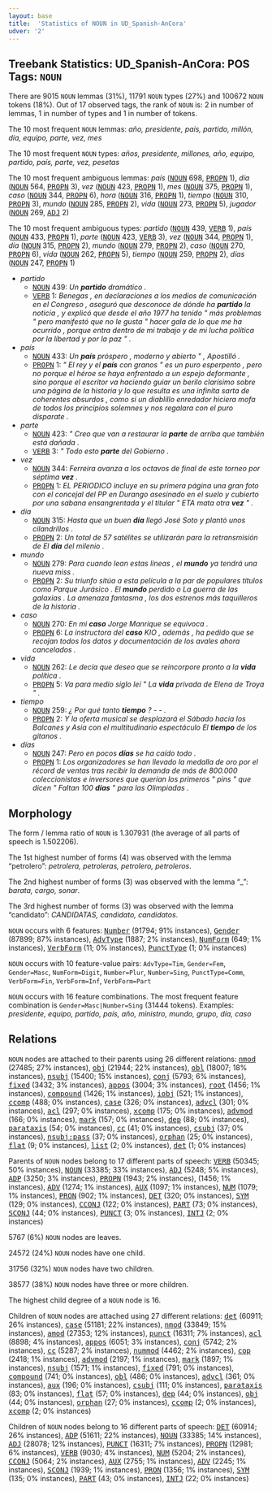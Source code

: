 ```yaml
---
layout: base
title:  'Statistics of NOUN in UD_Spanish-AnCora'
udver: '2'
---
```


## Treebank Statistics: UD_Spanish-AnCora: POS Tags: `NOUN`

There are 9015 `NOUN` lemmas (31%), 11791 `NOUN` types (27%) and 100672 `NOUN` tokens (18%).
Out of 17 observed tags, the rank of `NOUN` is: 2 in number of lemmas, 1 in number of types and 1 in number of tokens.

The 10 most frequent `NOUN` lemmas: <em>año, presidente, país, partido, millón, día, equipo, parte, vez, mes</em>

The 10 most frequent `NOUN` types:  <em>años, presidente, millones, año, equipo, partido, país, parte, vez, pesetas</em>

The 10 most frequent ambiguous lemmas: <em>país</em> (<tt><a href="es_ancora-pos-NOUN.html">NOUN</a></tt> 698, <tt><a href="es_ancora-pos-PROPN.html">PROPN</a></tt> 1), <em>día</em> (<tt><a href="es_ancora-pos-NOUN.html">NOUN</a></tt> 564, <tt><a href="es_ancora-pos-PROPN.html">PROPN</a></tt> 3), <em>vez</em> (<tt><a href="es_ancora-pos-NOUN.html">NOUN</a></tt> 423, <tt><a href="es_ancora-pos-PROPN.html">PROPN</a></tt> 1), <em>mes</em> (<tt><a href="es_ancora-pos-NOUN.html">NOUN</a></tt> 375, <tt><a href="es_ancora-pos-PROPN.html">PROPN</a></tt> 1), <em>caso</em> (<tt><a href="es_ancora-pos-NOUN.html">NOUN</a></tt> 344, <tt><a href="es_ancora-pos-PROPN.html">PROPN</a></tt> 6), <em>hora</em> (<tt><a href="es_ancora-pos-NOUN.html">NOUN</a></tt> 316, <tt><a href="es_ancora-pos-PROPN.html">PROPN</a></tt> 1), <em>tiempo</em> (<tt><a href="es_ancora-pos-NOUN.html">NOUN</a></tt> 310, <tt><a href="es_ancora-pos-PROPN.html">PROPN</a></tt> 3), <em>mundo</em> (<tt><a href="es_ancora-pos-NOUN.html">NOUN</a></tt> 285, <tt><a href="es_ancora-pos-PROPN.html">PROPN</a></tt> 2), <em>vida</em> (<tt><a href="es_ancora-pos-NOUN.html">NOUN</a></tt> 273, <tt><a href="es_ancora-pos-PROPN.html">PROPN</a></tt> 5), <em>jugador</em> (<tt><a href="es_ancora-pos-NOUN.html">NOUN</a></tt> 269, <tt><a href="es_ancora-pos-ADJ.html">ADJ</a></tt> 2)

The 10 most frequent ambiguous types:  <em>partido</em> (<tt><a href="es_ancora-pos-NOUN.html">NOUN</a></tt> 439, <tt><a href="es_ancora-pos-VERB.html">VERB</a></tt> 1), <em>país</em> (<tt><a href="es_ancora-pos-NOUN.html">NOUN</a></tt> 433, <tt><a href="es_ancora-pos-PROPN.html">PROPN</a></tt> 1), <em>parte</em> (<tt><a href="es_ancora-pos-NOUN.html">NOUN</a></tt> 423, <tt><a href="es_ancora-pos-VERB.html">VERB</a></tt> 3), <em>vez</em> (<tt><a href="es_ancora-pos-NOUN.html">NOUN</a></tt> 344, <tt><a href="es_ancora-pos-PROPN.html">PROPN</a></tt> 1), <em>día</em> (<tt><a href="es_ancora-pos-NOUN.html">NOUN</a></tt> 315, <tt><a href="es_ancora-pos-PROPN.html">PROPN</a></tt> 2), <em>mundo</em> (<tt><a href="es_ancora-pos-NOUN.html">NOUN</a></tt> 279, <tt><a href="es_ancora-pos-PROPN.html">PROPN</a></tt> 2), <em>caso</em> (<tt><a href="es_ancora-pos-NOUN.html">NOUN</a></tt> 270, <tt><a href="es_ancora-pos-PROPN.html">PROPN</a></tt> 6), <em>vida</em> (<tt><a href="es_ancora-pos-NOUN.html">NOUN</a></tt> 262, <tt><a href="es_ancora-pos-PROPN.html">PROPN</a></tt> 5), <em>tiempo</em> (<tt><a href="es_ancora-pos-NOUN.html">NOUN</a></tt> 259, <tt><a href="es_ancora-pos-PROPN.html">PROPN</a></tt> 2), <em>días</em> (<tt><a href="es_ancora-pos-NOUN.html">NOUN</a></tt> 247, <tt><a href="es_ancora-pos-PROPN.html">PROPN</a></tt> 1)


* <em>partido</em>
  * <tt><a href="es_ancora-pos-NOUN.html">NOUN</a></tt> 439: <em>Un <b>partido</b> dramático .</em>
  * <tt><a href="es_ancora-pos-VERB.html">VERB</a></tt> 1: <em>Benegas , en declaraciones a los medios de comunicación en el Congreso , aseguró que desconoce de dónde ha <b>partido</b> la noticia , y explicó que desde el año 1977 ha tenido " más problemas " pero manifestó que no le gusta " hacer gala de lo que me ha ocurrido , porque entra dentro de mi trabajo y de mi lucha política por la libertad y por la paz " .</em>
* <em>país</em>
  * <tt><a href="es_ancora-pos-NOUN.html">NOUN</a></tt> 433: <em>Un <b>país</b> próspero , moderno y abierto " , Apostilló .</em>
  * <tt><a href="es_ancora-pos-PROPN.html">PROPN</a></tt> 1: <em>" El rey y el <b>país</b> con granos " es un puro esperpento , pero no porque el héroe se haya enfrentado a un espejo deformante , sino porque el escritor va haciendo guiar un berilo clarísimo sobre una página de la historia y lo que resulta es una infinita sarta de coherentes absurdos , como si un diablillo enredador hiciera mofa de todos los principios solemnes y nos regalara con el puro disparate .</em>
* <em>parte</em>
  * <tt><a href="es_ancora-pos-NOUN.html">NOUN</a></tt> 423: <em>" Creo que van a restaurar la <b>parte</b> de arriba que también está dañada .</em>
  * <tt><a href="es_ancora-pos-VERB.html">VERB</a></tt> 3: <em>" Todo esto <b>parte</b> del Gobierno .</em>
* <em>vez</em>
  * <tt><a href="es_ancora-pos-NOUN.html">NOUN</a></tt> 344: <em>Ferreira avanza a los octavos de final de este torneo por séptima <b>vez</b> .</em>
  * <tt><a href="es_ancora-pos-PROPN.html">PROPN</a></tt> 1: <em>EL PERIODICO incluye en su primera página una gran foto con el concejal del PP en Durango asesinado en el suelo y cubierto por una sabana ensangrentada y el titular " ETA mata otra <b>vez</b> " .</em>
* <em>día</em>
  * <tt><a href="es_ancora-pos-NOUN.html">NOUN</a></tt> 315: <em>Hasta que un buen <b>día</b> llegó José Soto y plantó unos cilandrillos .</em>
  * <tt><a href="es_ancora-pos-PROPN.html">PROPN</a></tt> 2: <em>Un total de 57 satélites se utilizarán para la retransmisión de El <b>día</b> del milenio .</em>
* <em>mundo</em>
  * <tt><a href="es_ancora-pos-NOUN.html">NOUN</a></tt> 279: <em>Para cuando lean estas líneas , el <b>mundo</b> ya tendrá una nueva miss .</em>
  * <tt><a href="es_ancora-pos-PROPN.html">PROPN</a></tt> 2: <em>Su triunfo sitúa a esta película a la par de populares títulos como Parque Jurásico . El <b>mundo</b> perdido o La guerra de las galaxias . La amenaza fantasma , los dos estrenos más taquilleros de la historia .</em>
* <em>caso</em>
  * <tt><a href="es_ancora-pos-NOUN.html">NOUN</a></tt> 270: <em>En mi <b>caso</b> Jorge Manrique se equivoca .</em>
  * <tt><a href="es_ancora-pos-PROPN.html">PROPN</a></tt> 6: <em>La instructora del <b>caso</b> KIO , además , ha pedido que se recojan todos los datos y documentación de los avales ahora cancelados .</em>
* <em>vida</em>
  * <tt><a href="es_ancora-pos-NOUN.html">NOUN</a></tt> 262: <em>Le decía que deseo que se reincorpore pronto a la <b>vida</b> política .</em>
  * <tt><a href="es_ancora-pos-PROPN.html">PROPN</a></tt> 5: <em>Va para medio siglo leí " La <b>vida</b> privada de Elena de Troya " .</em>
* <em>tiempo</em>
  * <tt><a href="es_ancora-pos-NOUN.html">NOUN</a></tt> 259: <em>¿ Por qué tanto <b>tiempo</b> ? - - .</em>
  * <tt><a href="es_ancora-pos-PROPN.html">PROPN</a></tt> 2: <em>Y la oferta musical se desplazará el Sábado hacia los Balcanes y Asia con el multitudinario espectáculo El <b>tiempo</b> de los gitanos .</em>
* <em>días</em>
  * <tt><a href="es_ancora-pos-NOUN.html">NOUN</a></tt> 247: <em>Pero en pocos <b>días</b> se ha caído todo .</em>
  * <tt><a href="es_ancora-pos-PROPN.html">PROPN</a></tt> 1: <em>Los organizadores se han llevado la medalla de oro por el récord de ventas tras recibir la demanda de más de 800.000 coleccionistas e inversores que querían los primeros " pins " que dicen " Faltan 100 <b>días</b> " para las Olimpiadas .</em>

## Morphology

The form / lemma ratio of `NOUN` is 1.307931 (the average of all parts of speech is 1.502206).

The 1st highest number of forms (4) was observed with the lemma “petrolero”: <em>petrolera, petroleras, petrolero, petroleros</em>.

The 2nd highest number of forms (3) was observed with the lemma “_”: <em>barata, cargo, sonar</em>.

The 3rd highest number of forms (3) was observed with the lemma “candidato”: <em>CANDIDATAS, candidato, candidatos</em>.

`NOUN` occurs with 6 features: <tt><a href="es_ancora-feat-Number.html">Number</a></tt> (91794; 91% instances), <tt><a href="es_ancora-feat-Gender.html">Gender</a></tt> (87899; 87% instances), <tt><a href="es_ancora-feat-AdvType.html">AdvType</a></tt> (1887; 2% instances), <tt><a href="es_ancora-feat-NumForm.html">NumForm</a></tt> (649; 1% instances), <tt><a href="es_ancora-feat-VerbForm.html">VerbForm</a></tt> (11; 0% instances), <tt><a href="es_ancora-feat-PunctType.html">PunctType</a></tt> (1; 0% instances)

`NOUN` occurs with 10 feature-value pairs: `AdvType=Tim`, `Gender=Fem`, `Gender=Masc`, `NumForm=Digit`, `Number=Plur`, `Number=Sing`, `PunctType=Comm`, `VerbForm=Fin`, `VerbForm=Inf`, `VerbForm=Part`

`NOUN` occurs with 16 feature combinations.
The most frequent feature combination is `Gender=Masc|Number=Sing` (31444 tokens).
Examples: <em>presidente, equipo, partido, país, año, ministro, mundo, grupo, día, caso</em>


## Relations

`NOUN` nodes are attached to their parents using 26 different relations: <tt><a href="es_ancora-dep-nmod.html">nmod</a></tt> (27485; 27% instances), <tt><a href="es_ancora-dep-obj.html">obj</a></tt> (21944; 22% instances), <tt><a href="es_ancora-dep-obl.html">obl</a></tt> (18007; 18% instances), <tt><a href="es_ancora-dep-nsubj.html">nsubj</a></tt> (15400; 15% instances), <tt><a href="es_ancora-dep-conj.html">conj</a></tt> (5793; 6% instances), <tt><a href="es_ancora-dep-fixed.html">fixed</a></tt> (3432; 3% instances), <tt><a href="es_ancora-dep-appos.html">appos</a></tt> (3004; 3% instances), <tt><a href="es_ancora-dep-root.html">root</a></tt> (1456; 1% instances), <tt><a href="es_ancora-dep-compound.html">compound</a></tt> (1426; 1% instances), <tt><a href="es_ancora-dep-iobj.html">iobj</a></tt> (521; 1% instances), <tt><a href="es_ancora-dep-ccomp.html">ccomp</a></tt> (488; 0% instances), <tt><a href="es_ancora-dep-case.html">case</a></tt> (326; 0% instances), <tt><a href="es_ancora-dep-advcl.html">advcl</a></tt> (301; 0% instances), <tt><a href="es_ancora-dep-acl.html">acl</a></tt> (297; 0% instances), <tt><a href="es_ancora-dep-xcomp.html">xcomp</a></tt> (175; 0% instances), <tt><a href="es_ancora-dep-advmod.html">advmod</a></tt> (166; 0% instances), <tt><a href="es_ancora-dep-mark.html">mark</a></tt> (157; 0% instances), <tt><a href="es_ancora-dep-dep.html">dep</a></tt> (88; 0% instances), <tt><a href="es_ancora-dep-parataxis.html">parataxis</a></tt> (54; 0% instances), <tt><a href="es_ancora-dep-cc.html">cc</a></tt> (41; 0% instances), <tt><a href="es_ancora-dep-csubj.html">csubj</a></tt> (37; 0% instances), <tt><a href="es_ancora-dep-nsubj-pass.html">nsubj:pass</a></tt> (37; 0% instances), <tt><a href="es_ancora-dep-orphan.html">orphan</a></tt> (25; 0% instances), <tt><a href="es_ancora-dep-flat.html">flat</a></tt> (9; 0% instances), <tt><a href="es_ancora-dep-list.html">list</a></tt> (2; 0% instances), <tt><a href="es_ancora-dep-det.html">det</a></tt> (1; 0% instances)

Parents of `NOUN` nodes belong to 17 different parts of speech: <tt><a href="es_ancora-pos-VERB.html">VERB</a></tt> (50345; 50% instances), <tt><a href="es_ancora-pos-NOUN.html">NOUN</a></tt> (33385; 33% instances), <tt><a href="es_ancora-pos-ADJ.html">ADJ</a></tt> (5248; 5% instances), <tt><a href="es_ancora-pos-ADP.html">ADP</a></tt> (3250; 3% instances), <tt><a href="es_ancora-pos-PROPN.html">PROPN</a></tt> (1943; 2% instances),  (1456; 1% instances), <tt><a href="es_ancora-pos-ADV.html">ADV</a></tt> (1274; 1% instances), <tt><a href="es_ancora-pos-AUX.html">AUX</a></tt> (1097; 1% instances), <tt><a href="es_ancora-pos-NUM.html">NUM</a></tt> (1079; 1% instances), <tt><a href="es_ancora-pos-PRON.html">PRON</a></tt> (902; 1% instances), <tt><a href="es_ancora-pos-DET.html">DET</a></tt> (320; 0% instances), <tt><a href="es_ancora-pos-SYM.html">SYM</a></tt> (129; 0% instances), <tt><a href="es_ancora-pos-CCONJ.html">CCONJ</a></tt> (122; 0% instances), <tt><a href="es_ancora-pos-PART.html">PART</a></tt> (73; 0% instances), <tt><a href="es_ancora-pos-SCONJ.html">SCONJ</a></tt> (44; 0% instances), <tt><a href="es_ancora-pos-PUNCT.html">PUNCT</a></tt> (3; 0% instances), <tt><a href="es_ancora-pos-INTJ.html">INTJ</a></tt> (2; 0% instances)

5767 (6%) `NOUN` nodes are leaves.

24572 (24%) `NOUN` nodes have one child.

31756 (32%) `NOUN` nodes have two children.

38577 (38%) `NOUN` nodes have three or more children.

The highest child degree of a `NOUN` node is 16.

Children of `NOUN` nodes are attached using 27 different relations: <tt><a href="es_ancora-dep-det.html">det</a></tt> (60911; 26% instances), <tt><a href="es_ancora-dep-case.html">case</a></tt> (51181; 22% instances), <tt><a href="es_ancora-dep-nmod.html">nmod</a></tt> (33849; 15% instances), <tt><a href="es_ancora-dep-amod.html">amod</a></tt> (27353; 12% instances), <tt><a href="es_ancora-dep-punct.html">punct</a></tt> (16311; 7% instances), <tt><a href="es_ancora-dep-acl.html">acl</a></tt> (8898; 4% instances), <tt><a href="es_ancora-dep-appos.html">appos</a></tt> (6051; 3% instances), <tt><a href="es_ancora-dep-conj.html">conj</a></tt> (5742; 2% instances), <tt><a href="es_ancora-dep-cc.html">cc</a></tt> (5287; 2% instances), <tt><a href="es_ancora-dep-nummod.html">nummod</a></tt> (4462; 2% instances), <tt><a href="es_ancora-dep-cop.html">cop</a></tt> (2418; 1% instances), <tt><a href="es_ancora-dep-advmod.html">advmod</a></tt> (2197; 1% instances), <tt><a href="es_ancora-dep-mark.html">mark</a></tt> (1897; 1% instances), <tt><a href="es_ancora-dep-nsubj.html">nsubj</a></tt> (1571; 1% instances), <tt><a href="es_ancora-dep-fixed.html">fixed</a></tt> (791; 0% instances), <tt><a href="es_ancora-dep-compound.html">compound</a></tt> (741; 0% instances), <tt><a href="es_ancora-dep-obl.html">obl</a></tt> (486; 0% instances), <tt><a href="es_ancora-dep-advcl.html">advcl</a></tt> (361; 0% instances), <tt><a href="es_ancora-dep-aux.html">aux</a></tt> (196; 0% instances), <tt><a href="es_ancora-dep-csubj.html">csubj</a></tt> (111; 0% instances), <tt><a href="es_ancora-dep-parataxis.html">parataxis</a></tt> (83; 0% instances), <tt><a href="es_ancora-dep-flat.html">flat</a></tt> (57; 0% instances), <tt><a href="es_ancora-dep-dep.html">dep</a></tt> (44; 0% instances), <tt><a href="es_ancora-dep-obj.html">obj</a></tt> (44; 0% instances), <tt><a href="es_ancora-dep-orphan.html">orphan</a></tt> (27; 0% instances), <tt><a href="es_ancora-dep-ccomp.html">ccomp</a></tt> (2; 0% instances), <tt><a href="es_ancora-dep-xcomp.html">xcomp</a></tt> (2; 0% instances)

Children of `NOUN` nodes belong to 16 different parts of speech: <tt><a href="es_ancora-pos-DET.html">DET</a></tt> (60914; 26% instances), <tt><a href="es_ancora-pos-ADP.html">ADP</a></tt> (51611; 22% instances), <tt><a href="es_ancora-pos-NOUN.html">NOUN</a></tt> (33385; 14% instances), <tt><a href="es_ancora-pos-ADJ.html">ADJ</a></tt> (28078; 12% instances), <tt><a href="es_ancora-pos-PUNCT.html">PUNCT</a></tt> (16311; 7% instances), <tt><a href="es_ancora-pos-PROPN.html">PROPN</a></tt> (12981; 6% instances), <tt><a href="es_ancora-pos-VERB.html">VERB</a></tt> (9030; 4% instances), <tt><a href="es_ancora-pos-NUM.html">NUM</a></tt> (5204; 2% instances), <tt><a href="es_ancora-pos-CCONJ.html">CCONJ</a></tt> (5064; 2% instances), <tt><a href="es_ancora-pos-AUX.html">AUX</a></tt> (2755; 1% instances), <tt><a href="es_ancora-pos-ADV.html">ADV</a></tt> (2245; 1% instances), <tt><a href="es_ancora-pos-SCONJ.html">SCONJ</a></tt> (1939; 1% instances), <tt><a href="es_ancora-pos-PRON.html">PRON</a></tt> (1356; 1% instances), <tt><a href="es_ancora-pos-SYM.html">SYM</a></tt> (135; 0% instances), <tt><a href="es_ancora-pos-PART.html">PART</a></tt> (43; 0% instances), <tt><a href="es_ancora-pos-INTJ.html">INTJ</a></tt> (22; 0% instances)

